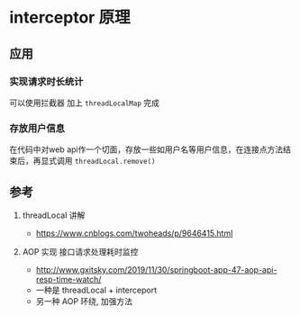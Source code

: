 # interceptor 原理

## 应用

### 实现请求时长统计

可以使用拦截器 加上 ```threadLocalMap```  完成

### 存放用户信息

在代码中对web api作一个切面，存放一些如用户名等用户信息，在连接点方法结束后，再显式调用 `threadLocal.remove()`

## 参考

1. threadLocal 讲解

	- https://www.cnblogs.com/twoheads/p/9646415.html

2. AOP 实现 接口请求处理耗时监控

	- http://www.gxitsky.com/2019/11/30/springboot-app-47-aop-api-resp-time-watch/
	- 一种是 threadLocal + interceport
	- 另一种 AOP 环绕, 加强方法


